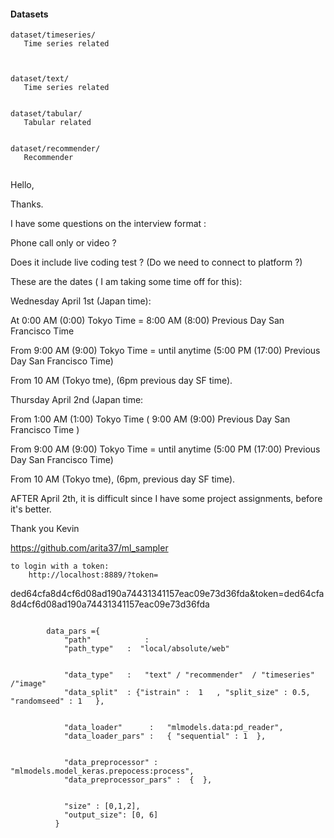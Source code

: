 #### Datasets



```
dataset/timeseries/
   Time series related



dataset/text/
   Time series related


dataset/tabular/
   Tabular related


dataset/recommender/
   Recommender


```



Hello,

Thanks.

I have some questions on the interview format :

   Phone call only or video ?

   Does it include live coding test ?
     (Do we need to connect to platform ?)


These are the dates ( I am taking some time off for this):




Wednesday April 1st (Japan time):

   At 0:00 AM (0:00) Tokyo Time = 8:00 AM (8:00) Previous Day San Francisco Time

   From  9:00 AM (9:00) Tokyo Time =   until anytime 
      (5:00 PM (17:00) Previous Day San Francisco Time)

   From  10 AM (Tokyo tme),  (6pm previous day SF time).



Thursday April 2nd (Japan time:

   From 1:00 AM (1:00) Tokyo Time (  9:00 AM (9:00) Previous Day San Francisco Time )


   From  9:00 AM (9:00) Tokyo Time =   until anytime 
      (5:00 PM (17:00) Previous Day San Francisco Time)

   From  10 AM (Tokyo tme),  (6pm, previous day SF time).



AFTER April 2th, it is difficult since I have some project assignments,
before it's better.


Thank you
Kevin











https://github.com/arita37/ml_sampler











    to login with a token:
        http://localhost:8889/?token=


ded64cfa8d4cf6d08ad190a74431341157eac09e73d36fda&token=ded64cfa8d4cf6d08ad190a74431341157eac09e73d36fda



```

        data_pars ={
            "path"            : 
            "path_type"   :  "local/absolute/web"


            "data_type"   :   "text" / "recommender"  / "timeseries" /"image"
            "data_split"  : {"istrain" :  1   , "split_size" : 0.5, "randomseed" : 1   },


            "data_loader"      :   "mlmodels.data:pd_reader",
            "data_loader_pars" :   { "sequential" : 1  },


            "data_preprocessor" : "mlmodels.model_keras.prepocess:process",
            "data_preprocessor_pars" :  {  },


            "size" : [0,1,2],
            "output_size": [0, 6]            
          }




```




